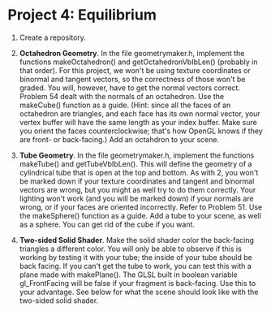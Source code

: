 # Project 4: Equilibrium

1. Create a repository.

2. **Octahedron Geometry**. In the file geometrymaker.h, implement the functions makeOctahedron() and getOctahedronVbIbLen() (probably in that order). For this project, we won't be using texture coordinates or binormal and tangent vectors, so the correctness of those won't be graded.  You will, however, have to get the normal vectors correct. Problem 54 dealt with the normals of an octahedron. Use the makeCube() function as a guide. (Hint: since all the faces of an octahedron are triangles, and each face has its own normal vector, your vertex buffer will have the same length as your index buffer.  Make sure you orient the faces counterclockwise; that's how OpenGL knows if they are front- or back-facing.)  Add an octahdron to your scene.

3. **Tube Geometry**. In the file geometrymaker.h, implement the functions makeTube() and getTubeVbIbLen(). This will define the geometry of a cylindrical tube that is open at the top and bottom.  As with 2, you won't be marked down if your texture coordinates and tangent and binormal vectors are wrong, but you might as well try to do them correctly.  Your lighting won't work (and you will be marked down) if your normals are wrong, or if your faces are oriented incorrectly.  Refer to Problem 51. Use the makeSphere() function as a guide. Add a tube to your scene, as well as a sphere.  You can get rid of the cube if you want.

4. **Two-sided Solid Shader**. Make the solid shader color the back-facing triangles a different color.  You will only be able to observe if this is working by testing it with your tube; the inside of your tube should be back facing.  If you can't get the tube to work, you can test this with a plane made with makePlane().  The GLSL built in boolean variable gl_FrontFacing will be false if your fragment is back-facing.  Use this to your advantage. See below for what the scene should look like with the two-sided solid shader.
